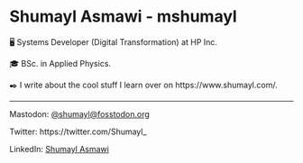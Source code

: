 <p align="center">
    <h1>Shumayl Asmawi - mshumayl</h1>
</p>

<p align="left">
🖥️ Systems Developer (Digital Transformation) at HP Inc.
</p>

<p align="left">
🎓 BSc. in Applied Physics.
</p>

<p align="left">
✒️ I write about the cool stuff I learn over on https://www.shumayl.com/. 
</p>
<hr/>
<p align="left">
Mastodon: <a rel="me" href="https://fosstodon.org/@shumayl">@shumayl@fosstodon.org</a>
</p>
<p align="left">
Twitter: https://twitter.com/Shumayl_
</p>
<p align="left">
    LinkedIn: <a href="https://www.linkedin.com/in/shumayl-111/">Shumayl Asmawi</a>  
</p>

<!---
A GitHub profile readme.
--->
